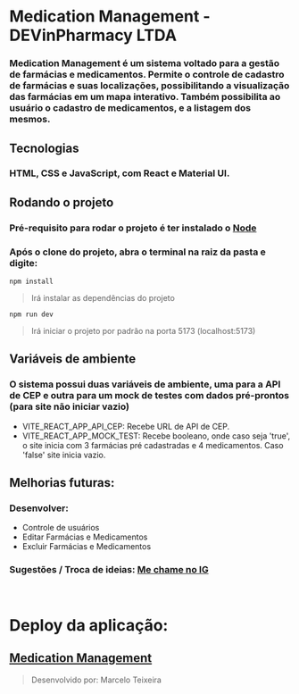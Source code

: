 # Medication Management - DEVinPharmacy LTDA

### Medication Management é um sistema voltado para a gestão de farmácias e medicamentos. Permite o controle de cadastro de farmácias e suas localizações, possibilitando a visualização das farmácias em um mapa interativo. Também possibilita ao usuário o cadastro de medicamentos, e a listagem dos mesmos.

## Tecnologias

### HTML, CSS e JavaScript, com React e Material UI.

## Rodando o projeto

### Pré-requisito para rodar o projeto é ter instalado o **<a href="https://nodejs.org/pt-br/download" target="_blank">Node</a>**
### Após o clone do projeto, abra o terminal na raiz da pasta e digite:
```
npm install
```
> Irá instalar as dependências do projeto

```
npm run dev
```
> Irá iniciar o projeto por padrão na porta 5173 (localhost:5173)

## Variáveis de ambiente
### O sistema possui duas variáveis de ambiente, uma para a API de CEP e outra para um mock de testes com dados pré-prontos (para site não iniciar vazio)

* VITE_REACT_APP_API_CEP: Recebe URL de API de CEP.
* VITE_REACT_APP_MOCK_TEST: Recebe booleano, onde caso seja 'true', o site inicia com 3 farmácias pré cadastradas e 4 medicamentos. Caso 'false' site inicia vazio.

## Melhorias futuras:
### Desenvolver:
* Controle de usuários
* Editar Farmácias e Medicamentos
* Excluir Farmácias e Medicamentos

### Sugestões / Troca de ideias: <a href="https://instagram.com/marcelo_junqueira_/" target="_blank">Me chame no IG</a>
<br>

# Deploy da aplicação:
## <a href="https://m01-medication-management-devinpharmacy.vercel.app/" target="_blank">Medication Management</a>
  


> Desenvolvido por: Marcelo Teixeira



